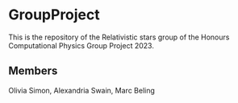 # GroupProject
This is the repository of the Relativistic stars group of the Honours Computational Physics Group Project 2023.

## Members
Olivia Simon,
Alexandria Swain,
Marc Beling
